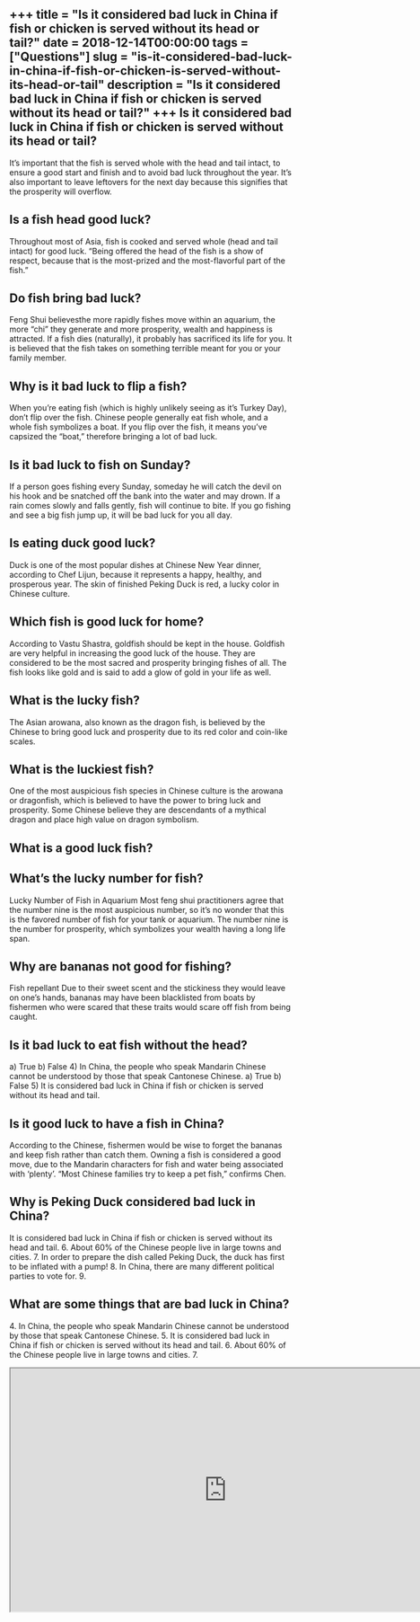 +++
title = "Is it considered bad luck in China if fish or chicken is served without its head or tail?"
date = 2018-12-14T00:00:00
tags = ["Questions"]
slug = "is-it-considered-bad-luck-in-china-if-fish-or-chicken-is-served-without-its-head-or-tail"
description = "Is it considered bad luck in China if fish or chicken is served without its head or tail?"
+++
Is it considered bad luck in China if fish or chicken is served without its head or tail?
-----------------------------------------------------------------------------------------

It’s important that the fish is served whole with the head and tail intact, to ensure a good start and finish and to avoid bad luck throughout the year. It’s also important to leave leftovers for the next day because this signifies that the prosperity will overflow.

Is a fish head good luck?
-------------------------

Throughout most of Asia, fish is cooked and served whole (head and tail intact) for good luck. “Being offered the head of the fish is a show of respect, because that is the most-prized and the most-flavorful part of the fish.”

Do fish bring bad luck?
-----------------------

Feng Shui believesthe more rapidly fishes move within an aquarium, the more “chi” they generate and more prosperity, wealth and happiness is attracted. If a fish dies (naturally), it probably has sacrificed its life for you. It is believed that the fish takes on something terrible meant for you or your family member.

Why is it bad luck to flip a fish?
----------------------------------

When you’re eating fish (which is highly unlikely seeing as it’s Turkey Day), don’t flip over the fish. Chinese people generally eat fish whole, and a whole fish symbolizes a boat. If you flip over the fish, it means you’ve capsized the “boat,” therefore bringing a lot of bad luck.

Is it bad luck to fish on Sunday?
---------------------------------

If a person goes fishing every Sunday, someday he will catch the devil on his hook and be snatched off the bank into the water and may drown. If a rain comes slowly and falls gently, fish will continue to bite. If you go fishing and see a big fish jump up, it will be bad luck for you all day.

Is eating duck good luck?
-------------------------

Duck is one of the most popular dishes at Chinese New Year dinner, according to Chef Lijun, because it represents a happy, healthy, and prosperous year. The skin of finished Peking Duck is red, a lucky color in Chinese culture.

Which fish is good luck for home?
---------------------------------

According to Vastu Shastra, goldfish should be kept in the house. Goldfish are very helpful in increasing the good luck of the house. They are considered to be the most sacred and prosperity bringing fishes of all. The fish looks like gold and is said to add a glow of gold in your life as well.

What is the lucky fish?
-----------------------

The Asian arowana, also known as the dragon fish, is believed by the Chinese to bring good luck and prosperity due to its red color and coin-like scales.

What is the luckiest fish?
--------------------------

One of the most auspicious fish species in Chinese culture is the arowana or dragonfish, which is believed to have the power to bring luck and prosperity. Some Chinese believe they are descendants of a mythical dragon and place high value on dragon symbolism.

What is a good luck fish?
-------------------------

What’s the lucky number for fish?
---------------------------------

Lucky Number of Fish in Aquarium Most feng shui practitioners agree that the number nine is the most auspicious number, so it’s no wonder that this is the favored number of fish for your tank or aquarium. The number nine is the number for prosperity, which symbolizes your wealth having a long life span.

Why are bananas not good for fishing?
-------------------------------------

Fish repellant Due to their sweet scent and the stickiness they would leave on one’s hands, bananas may have been blacklisted from boats by fishermen who were scared that these traits would scare off fish from being caught.

Is it bad luck to eat fish without the head?
--------------------------------------------

a) True b) False 4) In China, the people who speak Mandarin Chinese cannot be understood by those that speak Cantonese Chinese. a) True b) False 5) It is considered bad luck in China if fish or chicken is served without its head and tail.

Is it good luck to have a fish in China?
----------------------------------------

According to the Chinese, fishermen would be wise to forget the bananas and keep fish rather than catch them. Owning a fish is considered a good move, due to the Mandarin characters for fish and water being associated with ‘plenty’. “Most Chinese families try to keep a pet fish,” confirms Chen.

Why is Peking Duck considered bad luck in China?
------------------------------------------------

It is considered bad luck in China if fish or chicken is served without its head and tail. 6. About 60% of the Chinese people live in large towns and cities. 7. In order to prepare the dish called Peking Duck, the duck has first to be inflated with a pump! 8. In China, there are many different political parties to vote for. 9.

What are some things that are bad luck in China?
------------------------------------------------

4\. In China, the people who speak Mandarin Chinese cannot be understood by those that speak Cantonese Chinese. 5. It is considered bad luck in China if fish or chicken is served without its head and tail. 6. About 60% of the Chinese people live in large towns and cities. 7.

<iframe allow="accelerometer; autoplay; clipboard-write; encrypted-media; gyroscope; picture-in-picture" allowfullscreen="" class="__youtube_prefs__  epyt-is-override  no-lazyload" data-no-lazy="1" data-origheight="433" data-origwidth="770" data-skipgform_ajax_framebjll="" height="433" id="_ytid_55824" loading="lazy" src="https://www.youtube.com/embed/Htq45X4qypU?enablejsapi=1&autoplay=0&cc_load_policy=0&cc_lang_pref=&iv_load_policy=1&loop=0&modestbranding=0&rel=1&fs=1&playsinline=0&autohide=2&theme=dark&color=red&controls=1&" title="YouTube player" width="770"></iframe>